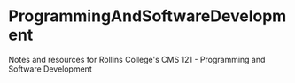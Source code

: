 # ProgrammingAndSoftwareDevelopment
Notes and resources for Rollins College's CMS 121 - Programming and Software Development
